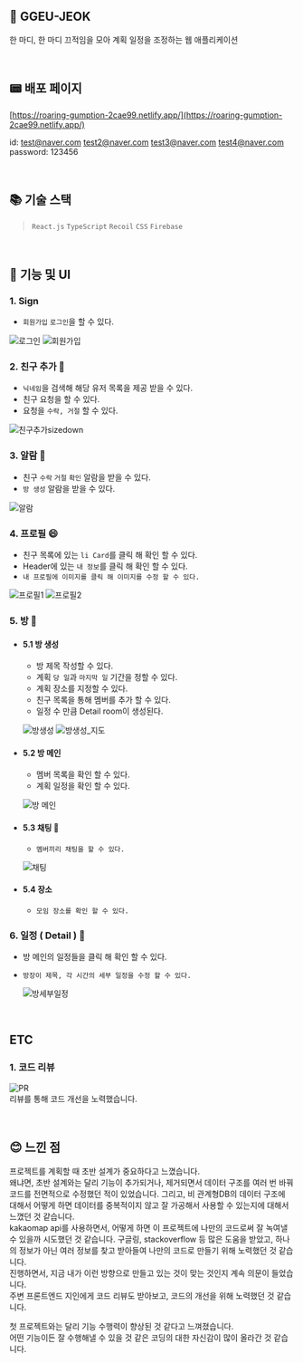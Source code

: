 ## :memo: GGEU-JEOK

한 마디, 한 마디 끄적임을 모아 계획 일정을 조정하는 웹 애플리케이션

<br/>

## :pager: 배포 페이지

[https://roaring-gumption-2cae99.netlify.app/](https://roaring-gumption-2cae99.netlify.app/) <br />

id: test@naver.com test2@naver.com test3@naver.com test4@naver.com <br />
password: 123456


<br/>

## :books: 기술 스택

> ``React.js`` ``TypeScript`` ``Recoil`` ``CSS`` ``Firebase``

<br />

## :eyes: 기능 및 UI

### 1. Sign

- ``회원가입`` ``로그인``을 할 수 있다.

![로그인](https://github.com/leehyunjun97/ggeu-jeok/assets/130208301/0a097dc2-61e3-4570-8283-d4be5c0519ed)
![회원가입](https://github.com/leehyunjun97/ggeu-jeok/assets/130208301/44dd6e10-926a-49bf-ba5f-27f7b1f7a7d4)

### 2. 친구 추가 :couple:

- ``닉네임``을 검색해 해당 유저 목록을 제공 받을 수 있다.
- 친구 요청을 할 수 있다.
- 요청을 ``수락, 거절`` 할 수 있다.

![친구추가sizedown](https://github.com/leehyunjun97/ggeu-jeok/assets/130208301/e5e37844-c09d-4dd6-ae90-f843143121e4)

### 3. 알람 :bell:

- 친구 ``수락`` ``거절`` ``확인`` 알람을 받을 수 있다.
- ``방 생성`` 알람을 받을 수 있다.

![알람](https://github.com/leehyunjun97/ggeu-jeok/assets/130208301/4fca0371-a10c-4961-a782-cb3eb381582b)


### 4. 프로필 :smile:

- 친구 목록에 있는 ``li Card``를 클릭 해 확인 할 수 있다.
- Header에 있는 ``내 정보``를 클릭 해 확인 할 수 있다.
- ``내 프로필에 이미지를 클릭 해 이미지를 수정 할 수 있다.``

![프로필1](https://github.com/leehyunjun97/ggeu-jeok/assets/130208301/d0ad8cdb-2f20-40d2-aaac-272771f2bb39)
![프로필2](https://github.com/leehyunjun97/ggeu-jeok/assets/130208301/40165292-c545-4235-ab16-1d066317b6db)


### 5. 방 :game_die:

* #### 5.1 방 생성

  - 방 제목 작성할 수 있다.
  - 계획 ``당 일``과 ``마지막 일`` 기간을 정할 수 있다.
  - 계획 장소를 지정할 수 있다.
  - 친구 목록을 통해 멤버를 추가 할 수 있다.
  - 일정 수 만큼 Detail room이 생성된다.
 
  ![방생성](https://github.com/leehyunjun97/ggeu-jeok/assets/130208301/d441ab25-9fa6-4af2-a86d-281b012fd0aa)
  ![방생성_지도](https://github.com/leehyunjun97/ggeu-jeok/assets/130208301/27910c1e-6a39-4baa-9d1a-e4ee7236fba3)
 
* #### 5.2 방 메인

  - 멤버 목록을 확인 할 수 있다.
  - 계획 일정을 확인 할 수 있다.
  
  ![방 메인](https://github.com/leehyunjun97/ggeu-jeok/assets/130208301/e559c772-1b05-4abb-9e57-502fd9d50a9c)
 
* #### 5.3 채팅 :speech_balloon:

  - ``멤버끼리 채팅을 할 수 있다.``

  ![채팅](https://github.com/leehyunjun97/ggeu-jeok/assets/130208301/882899ba-4c0e-4e15-93ea-44b38c411b1d)


* #### 5.4 장소

  - ``모임 장소를 확인 할 수 있다.``

### 6. 일정 ( Detail ) :calendar:

- 방 메인의 일정들을 클릭 해 확인 할 수 있다.
- ``방장이 제목, 각 시간의 세부 일정을 수정 할 수 있다.``

  ![방세부일정](https://github.com/leehyunjun97/ggeu-jeok/assets/130208301/19281c19-d2a7-41c7-ba12-62e85b141396)

<br />

## ETC

### 1. 코드 리뷰
![PR](https://github.com/leehyunjun97/ggeu-jeok/assets/130208301/a70051d1-f66b-434a-b7a9-d9e612e2dd32) <br />
리뷰를 통해 코드 개선을 노력했습니다.

<br />


## :blush: 느낀 점
프로젝트를 계획할 때 초반 설계가 중요하다고 느꼈습니다. <br />
왜냐면, 초반 설계와는 달리 기능이 추가되거나, 제거되면서 데이터 구조를 여러 번 바꿔 코드를 전면적으로 수정했던 적이 있었습니다.
그리고, 비 관계형DB의 데이터 구조에 대해서 어떻게 하면 데이터를 중복적이지 않고 잘 가공해서 사용할 수 있는지에 대해서 느꼈던 것 같습니다. <br />
kakaomap api를 사용하면서, 어떻게 하면 이 프로젝트에 나만의 코드로써 잘 녹여낼 수 있을까 시도했던 것 같습니다.
구글링, stackoverflow 등 많은 도움을 받았고, 하나의 정보가 아닌 여러 정보를 찾고 받아들여 나만의 코드로 만들기 위해 노력했던 것 같습니다. <br />
진행하면서, 지금 내가 이런 방향으로 만들고 있는 것이 맞는 것인지 계속 의문이 들었습니다. <br />
주변 프론트엔드 지인에게 코드 리뷰도 받아보고, 코드의 개선을 위해 노력했던 것 같습니다. <br />

첫 프로젝트와는 달리 기능 수행력이 향상된 것 같다고 느껴졌습니다. <br />
어떤 기능이든 잘 수행해낼 수 있을 것 같은 코딩의 대한 자신감이 많이 올라간 것 같습니다.

